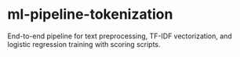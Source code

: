 # ml-pipeline-tokenization
End-to-end pipeline for text preprocessing, TF-IDF vectorization, and logistic regression training with scoring scripts.
